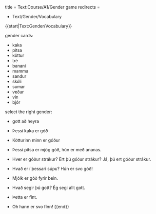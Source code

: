 title = Text:Course/A1/Gender game
redirects =
-  Text/Gender/Vocabulary
>>>>

{{start|Text:Gender/Vocabulary}}

gender cards:
* kaka
* pítsa
* köttur
* tré
* banani
* mamma
* sandur
* skóli
* sumar
* veður
* vín
* bjór


select the right gender:

* gott að heyra 
* Þessi kaka er góð 
* Kötturinn minn er góður 
* Þessi pítsa er mjög góð, hún er með ananas.
* Hver er góður  strákur? Ert þú góður strákur? Já, þú ert góður strákur. 
* Hvað er í þessari súpu? Hún er svo góð!
* Mjólk er góð fyrir bein. 
* Hvað segir þú gott? Ég segi allt gott. 

* Þetta er fínt. 
* Oh hann er svo fínn!
{{end}}